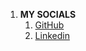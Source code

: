 1. __MY SOCIALS__
    1. [GitHub](https://github.com/PranavRKris)
    2. [Linkedin](https://www.linkedin.com/in/pranav-ramakrishnan-engineer)
